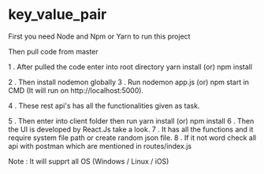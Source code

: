 # key_value_pair

First you need Node and Npm or Yarn to run this project

Then pull code from master

1 . After pulled the code enter into root directory
          yarn install (or) npm install 
          
2 . Then install nodemon globally
3 . Run 
        nodemon app.js (or) npm start
        in CMD (It will run on http://localhost:5000).
        
4 . These rest api's has all the functionalities given as task.

5 . Then enter into client folder then run 
          yarn install (or) npm install
6 . Then the UI is developed by React.Js take a look.
7 . It has all the functions and it require system file path or create random json file.
8 . If it not word check all api with postman which are mentioned in routes/index.js

Note : It will supprt all OS (Windows / Linux / iOS)
